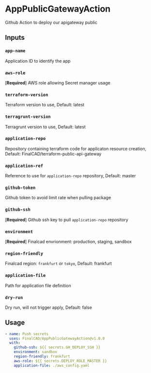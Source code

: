 # AppPublicGatewayAction

Github Action to deploy our apigateway public

## Inputs
### `app-name`
Application ID to identify the app

### `aws-role`
[**Required**] AWS role allowing Secret manager usage

### `terraform-version`
Terraform version to use, Default: latest

### `terragrunt-version`
Terragrunt version to use, Default: latest

### `application-repo`
Repository containing terraform code for applicaton resource creation, Default: FinalCAD/terraform-public-api-gateway

### `application-ref`
Reference to use for `application-repo` repository, Default: master

### `github-token`
Github token to avoid limit rate when pulling package

### `github-ssh`
[**Required**] Github ssh key to pull `application-repo` repository

### `environment`
[**Required**] Finalcad envrionment: production, staging, sandbox

### `region-friendly`
Finalcad region: `frankfurt` or `tokyo`, Default: frankfurt

### `application-file`
Path for application file definition

### `dry-run`
Dry run, will not trigger apply, Default: false

## Usage

```yaml
- name: Push secrets
  uses: FinalCAD/AppPublicGatewayAction@v1.0.0
  with:
    github-ssh: ${{ secrets.GH_DEPLOY_SSH }}
    environment: sandbox
    region-friendly: frankfurt
    aws-role: ${{ secrets.DEPLOY_ROLE_MASTER }}
    application-file: ./aws_config.yaml
```
